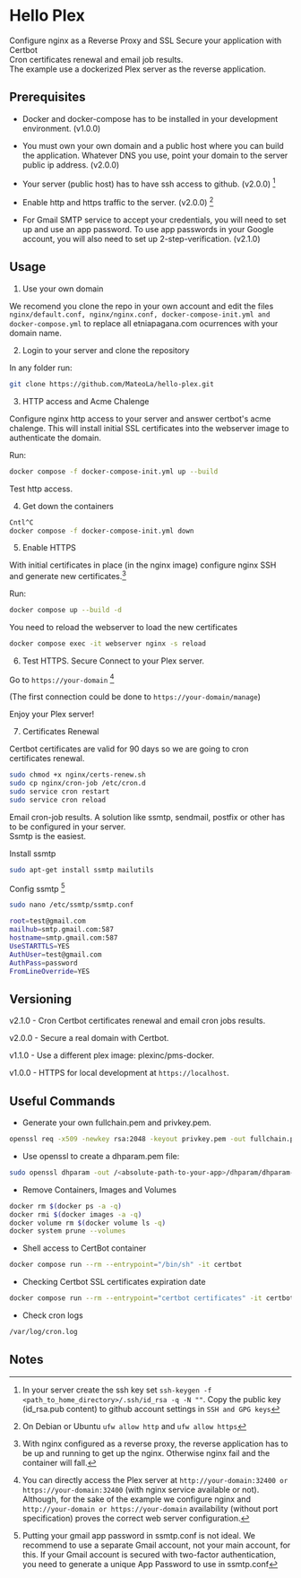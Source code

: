 # Hello Plex

Configure nginx as a Reverse Proxy and SSL Secure your application with Certbot <br>
Cron certificates renewal and email job results. <br>
The example use a dockerized Plex server as the reverse application.

## Prerequisites

* Docker and docker-compose has to be installed in your development environment.  (v1.0.0)

* You must own your own domain and a public host where you can build the application. Whatever DNS you use, point your domain to the server public ip address.  (v2.0.0)

* Your server (public host) has to have ssh access to github. (v2.0.0) [^Nt1]

* Enable http and https traffic to the server.  (v2.0.0) [^Nt2]

* For Gmail SMTP service to accept your credentials, you will need to set up and use an app password. To use app passwords in your Google account, you will also need to set up 2-step-verification. (v2.1.0)

## Usage

1) Use your own domain

We recomend you clone the repo in your own account and edit the files ```nginx/default.conf, nginx/nginx.conf, docker-compose-init.yml and docker-compose.yml``` to replace all etniapagana.com ocurrences with your domain name.

2) Login to your server and clone the repository 

In any folder run:

```bash
git clone https://github.com/MateoLa/hello-plex.git
```

3) HTTP access and Acme Chalenge

Configure nginx http access to your server and answer certbot's acme chalenge. This will install initial SSL certificates into the webserver image to authenticate the domain. 

Run:

```bash
docker compose -f docker-compose-init.yml up --build
```

Test http access.

4) Get down the containers

```bash
Cntl^C
docker compose -f docker-compose-init.yml down
```

5) Enable HTTPS 

With initial certificates in place (in the nginx image) configure nginx SSH and generate new certificates.[^Nt3]

Run:

```bash
docker compose up --build -d 
```

You need to reload the webserver to load the new certificates

```bash
docker compose exec -it webserver nginx -s reload
```

6) Test HTTPS. Secure Connect to your Plex server. 

Go to ```https://your-domain``` [^Nt4]

(The first connection could be done to ```https://your-domain/manage```)

Enjoy your Plex server!

7) Certificates Renewal

Certbot certificates are valid for 90 days so we are going to cron certificates renewal.

```sh
sudo chmod +x nginx/certs-renew.sh
sudo cp nginx/cron-job /etc/cron.d
sudo service cron restart
sudo service cron reload
```

Email cron-job results. A solution like ssmtp, sendmail, postfix or other has to be configured in your server.<br>
Ssmtp is the easiest.

Install ssmtp

```sh
sudo apt-get install ssmtp mailutils
```

Config ssmtp [^Nt5]

```sh
sudo nano /etc/ssmtp/ssmtp.conf

root=test@gmail.com
mailhub=smtp.gmail.com:587
hostname=smtp.gmail.com:587
UseSTARTTLS=YES
AuthUser=test@gmail.com
AuthPass=password
FromLineOverride=YES
```

## Versioning

v2.1.0 - Cron Certbot certificates renewal and email cron jobs results.

v2.0.0 - Secure a real domain with Certbot.

v1.1.0 - Use a different plex image: plexinc/pms-docker.

v1.0.0 - HTTPS for local development at ```https://localhost```.

## Useful Commands

* Generate your own fullchain.pem and privkey.pem.
```sh
openssl req -x509 -newkey rsa:2048 -keyout privkey.pem -out fullchain.pem -sha256 -days 3650 -nodes -subj "/C=XX/ST=stateName/L=cityName/O=companyName/OU=companySectionName/CN=Hostname"
```

* Use openssl to create a dhparam.pem file:
```sh
sudo openssl dhparam -out /<absolute-path-to-your-app>/dhparam/dhparam-2048.pem 2048
```

* Remove Containers, Images and Volumes
```sh
docker rm $(docker ps -a -q)
docker rmi $(docker images -a -q)
docker volume rm $(docker volume ls -q)
docker system prune --volumes
```

* Shell access to CertBot container
```sh
docker compose run --rm --entrypoint="/bin/sh" -it certbot
```

* Checking Certbot SSL certificates expiration date
```sh
docker compose run --rm --entrypoint="certbot certificates" -it certbot
```

* Check cron logs
```sh
/var/log/cron.log
```

## Notes

[^Nt1]: In your server create the ssh key set ```ssh-keygen -f <path_to_home_directory>/.ssh/id_rsa -q -N ""```. Copy the public key (id_rsa.pub content) to github account settings in ```SSH and GPG keys```

[^Nt2]: On Debian or Ubuntu ```ufw allow http``` and ```ufw allow https```

[^Nt3]: With nginx configured as a reverse proxy, the reverse application has to be up and running to get up the nginx. Otherwise nginx fail and the container will fall.

[^Nt4]: You can directly access the Plex server at ```http://your-domain:32400 or https://your-domain:32400``` (with nginx service available or not). Although, for the sake of the example we configure nginx and ```http://your-domain or https://your-domain``` availability (without port specification) proves the correct web server configuration.

[^Nt5]: Putting your gmail app password in ssmtp.conf is not ideal. We recommend to use a separate Gmail account, not your main account, for this. If your Gmail account is secured with two-factor authentication, you need to generate a unique App Password to use in ssmtp.conf